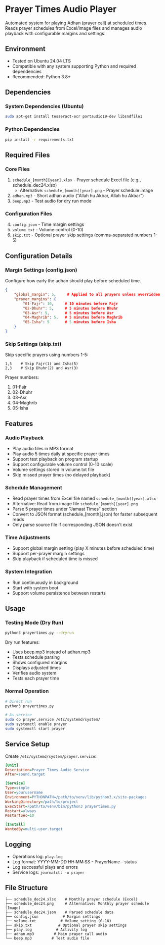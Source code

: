 # Prayer Times Audio Player

Automated system for playing Adhan (prayer call) at scheduled times. Reads prayer schedules from Excel/image files and manages audio playback with configurable margins and settings.

## Environment
- Tested on Ubuntu 24.04 LTS
- Compatible with any system supporting Python and required dependencies
- Recommended: Python 3.8+

## Dependencies

### System Dependencies (Ubuntu)
```bash
sudo apt-get install tesseract-ocr portaudio19-dev libsndfile1
```

### Python Dependencies
```bash
pip install -r requirements.txt
```

## Required Files

### Core Files
1. `schedule_[month][year].xlsx` - Prayer schedule Excel file (e.g., schedule_dec24.xlsx)
   - Alternative: `schedule_[month][year].png` - Prayer schedule image
2. `adhan.mp3` - Short adhan audio ("Allah hu Akbar, Allah hu Akbar")
3. `beep.mp3` - Test audio for dry run mode

### Configuration Files
4. `config.json` - Time margin settings
5. `volume.txt` - Volume control (0-10)
6. `skip.txt` - Optional prayer skip settings (comma-separated numbers 1-5)

## Configuration Details

### Margin Settings (config.json)
Configure how early the adhan should play before scheduled time.

```json
{
    "global_margin": 5,     # Applied to all prayers unless overridden
    "prayer_margins": {
        "01-Fajr": 10,     # 10 minutes before Fajr
        "02-Dhuhr": 5,     # 5 minutes before Dhuhr
        "03-Asr": 5,       # 5 minutes before Asr
        "04-Maghrib": 5,   # 5 minutes before Maghrib
        "05-Isha": 5       # 5 minutes before Isha
    }
}
```

### Skip Settings (skip.txt)
Skip specific prayers using numbers 1-5:
```
1,5    # Skip Fajr(1) and Isha(5)
2,3    # Skip Dhuhr(2) and Asr(3)
```

Prayer numbers:
1. 01-Fajr
2. 02-Dhuhr
3. 03-Asr
4. 04-Maghrib
5. 05-Isha

## Features

### Audio Playback
- Play audio files in MP3 format
- Play audio 5 times daily at specific prayer times
- Support test playback on program startup
- Support configurable volume control (0-10 scale)
- Volume settings stored in volume.txt file
- Skip missed prayer times (no delayed playback)

### Schedule Management
- Read prayer times from Excel file named `schedule_[month][year].xlsx`
- Alternative: Read from image file `schedule_[month][year].png`
- Parse 5 prayer times under "Jamaat Times" section
- Convert to JSON format (schedule_[month].json) for faster subsequent reads
- Only parse source file if corresponding JSON doesn't exist

### Time Adjustments
- Support global margin setting (play X minutes before scheduled time)
- Support per-prayer margin settings
- Skip playback if scheduled time is missed

### System Integration
- Run continuously in background
- Start with system boot
- Support volume persistence between restarts

## Usage

### Testing Mode (Dry Run)
```bash
python3 prayertimes.py --dryrun
```
Dry run features:
- Uses beep.mp3 instead of adhan.mp3
- Tests schedule parsing
- Shows configured margins
- Displays adjusted times
- Verifies audio system
- Tests each prayer time

### Normal Operation
```bash
# Direct run
python3 prayertimes.py

# As service
sudo cp prayer.service /etc/systemd/system/
sudo systemctl enable prayer
sudo systemctl start prayer
```

## Service Setup
Create `/etc/systemd/system/prayer.service`:
```ini
[Unit]
Description=Prayer Times Audio Service
After=sound.target

[Service]
Type=simple
User=yourusername
Environment=PYTHONPATH=/path/to/venv/lib/python3.x/site-packages
WorkingDirectory=/path/to/project
ExecStart=/path/to/venv/bin/python3 prayertimes.py
Restart=always
RestartSec=10

[Install]
WantedBy=multi-user.target
```

## Logging
- Operations log: `play.log`
- Log format: YYYY-MM-DD HH:MM:SS - PrayerName - status
- Log successful plays and errors
- Service logs: `journalctl -u prayer`

## File Structure
```
├── schedule_dec24.xlsx    # Monthly prayer schedule (Excel)
├── schedule_dec24.png     # Alternative: Monthly prayer schedule (Image)
├── schedule_dec24.json    # Parsed schedule data
├── config.json           # Margin settings
├── volume.txt           # Volume setting (0-10)
├── skip.txt            # Optional prayer skip settings
├── play.log           # Activity log
├── adhan.mp3         # Main prayer call audio
└── beep.mp3         # Test audio file
```